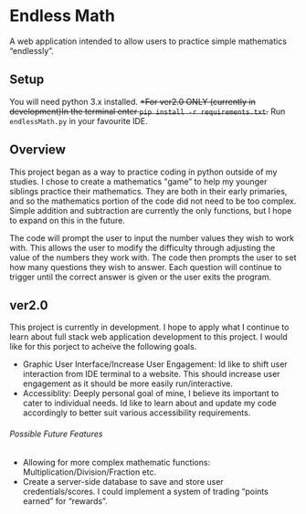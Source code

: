# Endless Math
A web application intended to allow users to practice simple mathematics “endlessly”. 

## Setup
You will need python 3.x installed.
~~*For ver2.0 ONLY (currently in development)In the terminal enter `pip install -r requirements.txt`.~~
Run `endlessMath.py` in your favourite IDE.

## Overview
This project began as a way to practice coding in python outside of my studies. I chose to create a mathematics "game” to help my younger siblings practice their mathematics. They are both in their early primaries, and so the mathematics portion of the code did not need to be too complex. Simple addition and subtraction are currently the only functions, but I hope to expand on this in the future.

The code will prompt the user to input the number values they wish to work with. This allows the user to modify the difficulty through adjusting the value of the numbers they work with. The code then prompts the user to set how many questions they wish to answer. Each question will continue to trigger until the correct answer is given or the user exits the program.

## ver2.0
This project is currently in development. I hope to apply what I continue to learn about full stack web application development to this project. I would like for this porject to acheive the following goals. 
- Graphic User Interface/Increase User Engagement: Id like to shift user interaction from IDE terminal to a website. This should increase user engagement as it should be more easily run/interactive.
- Accessiblity: Deeply personal goal of mine, I believe its important to cater to individual needs. Id like to learn about and update my code accordingly to better suit various accessibility requirements.


###### Possible Future Features
- Allowing for more complex mathematic functions: Multiplication/Division/Fraction etc.
- Create a server-side database to save and store user credentials/scores. I could implement a system of trading “points earned” for “rewards”.
